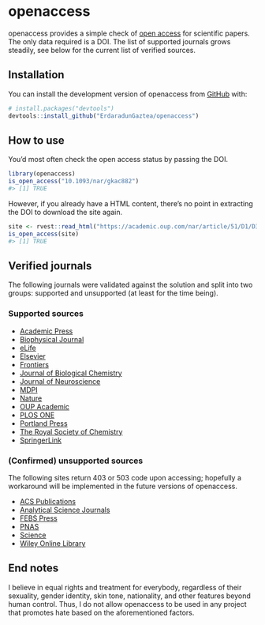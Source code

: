 
<!-- README.md is generated from README.Rmd. Please edit that file -->

# openaccess

<!-- badges: start -->
<!-- badges: end -->

openaccess provides a simple check of [open
access](https://en.wikipedia.org/wiki/Open_access) for scientific
papers. The only data required is a DOI. The list of supported journals
grows steadily, see below for the current list of verified sources.

## Installation

You can install the development version of openaccess from
[GitHub](https://github.com/) with:

``` r
# install.packages("devtools")
devtools::install_github("ErdaradunGaztea/openaccess")
```

## How to use

You’d most often check the open access status by passing the DOI.

``` r
library(openaccess)
is_open_access("10.1093/nar/gkac882")
#> [1] TRUE
```

However, if you already have a HTML content, there’s no point in
extracting the DOI to download the site again.

``` r
site <- rvest::read_html("https://academic.oup.com/nar/article/51/D1/D352/6761729")
is_open_access(site)
#> [1] TRUE
```

## Verified journals

The following journals were validated against the solution and split
into two groups: supported and unsupported (at least for the time
being).

### Supported sources

-   [Academic
    Press](https://www.elsevier.com/books-and-journals/academic-press)
-   [Biophysical
    Journal](https://www.sciencedirect.com/journal/biophysical-journal)
-   [eLife](https://elifesciences.org)
-   [Elsevier](https://www.elsevier.com)
-   [Frontiers](https://www.frontiersin.org)
-   [Journal of Biological Chemistry](https://www.jbc.org)
-   [Journal of Neuroscience](https://www.jneurosci.org)
-   [MDPI](https://www.mdpi.com)
-   [Nature](https://www.nature.com)
-   [OUP Academic](https://academic.oup.com)
-   [PLOS ONE](https://journals.plos.org/plosone/)
-   [Portland Press](https://portlandpress.com)
-   [The Royal Society of Chemistry](https://www.rsc.org)
-   [SpringerLink](https://link.springer.com)

### (Confirmed) unsupported sources

The following sites return 403 or 503 code upon accessing; hopefully a
workaround will be implemented in the future versions of openaccess.

-   [ACS Publications](https://pubs.acs.org)
-   [Analytical Science
    Journals](https://analyticalsciencejournals.onlinelibrary.wiley.com)
-   [FEBS Press](https://febs.onlinelibrary.wiley.com)
-   [PNAS](https://www.pnas.org)
-   [Science](https://www.science.org)
-   [Wiley Online Library](https://onlinelibrary.wiley.com)

## End notes

I believe in equal rights and treatment for everybody, regardless of
their sexuality, gender identity, skin tone, nationality, and other
features beyond human control. Thus, I do not allow openaccess to be
used in any project that promotes hate based on the aforementioned
factors.
